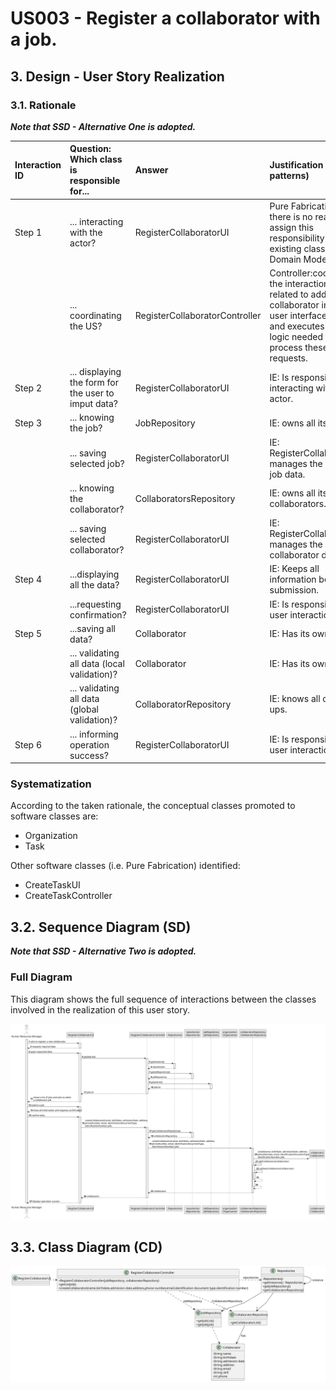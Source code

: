 # US003 - Register a collaborator with a job.

## 3. Design - User Story Realization 

### 3.1. Rationale

_**Note that SSD - Alternative One is adopted.**_

| Interaction ID | Question: Which class is responsible for...                                     | Answer                         | Justification (with patterns)                                                                                                                                                                                      |
|:---------------|:--------------------------------------------------------------------------------|:-------------------------------|:-------------------------------------------------------------------------------------------------------------------------------------------------------------------------------------------------------------------|
| Step 1  		     | 	... interacting with the actor?                                                | RegisterCollaboratorUI         | Pure Fabrication: there is no reason to assign this responsibility to any existing class in the Domain Model.                                                                                                      |
| 			  		        | 	... coordinating the US?                                                       | RegisterCollaboratorController | Controller:coordinates the interactions related to add a collaborator in the user interface (UI) and executes the logic needed to process these requests.                                                          |
| Step 2  		     | 	... displaying the form for the user to imput data?				                        | RegisterCollaboratorUI         | IE: Is responsible for interacting with the actor.                                                                                                                                                                 |
| Step 3		       | 	... knowing the job?				                                                       | JobRepository                  | IE: owns all its jobs.                                                                                                                                                                                             |
| 		             | 	   ... saving selected job?                                                    | RegisterCollaboratorUI         | IE: RegisterCollaborator manages the selected job data.                                                                                                                                                            |
|                | ... knowing the collaborator?                                                   | CollaboratorsRepository        | IE: owns all its collaborators.                                                                                                                                                                                    |                                                                   
| 		             | ... saving selected collaborator?   	                                           | RegisterCollaboratorUI         | IE: RegisterCollaborator manages the selected collaborator data.                                                                                                                                                   |
| Step 4  		     | 	...displaying all the data?                                                    | RegisterCollaboratorUI         | IE: Keeps all information before submission.                                                                                                                                                           |
| 		             | 	...requesting confirmation?                                                    | RegisterCollaboratorUI         | IE: Is responsible for user interactions.                                                                                                                                                           |
| Step 5  		     | 	...saving all data?                                                            | Collaborator                   | IE: Has its own data.                                                                                                                                          |
| 		             | 		... validating all data (local validation)?						                             | Collaborator                   | IE: Has its own data.                                                                                                                                                                                                                                    |              
| 			  		        | 	... validating all data (global validation)?                                   | CollaboratorRepository         | IE: knows all check-ups.                                                                                                                                                                                           | 
| Step 6			  		  | 	... informing operation success?                                               | RegisterCollaboratorUI         | IE: Is responsible for user interactions.                                                                                                                                                                                            | 

### Systematization ##

According to the taken rationale, the conceptual classes promoted to software classes are: 

* Organization
* Task

Other software classes (i.e. Pure Fabrication) identified: 

* CreateTaskUI  
* CreateTaskController


## 3.2. Sequence Diagram (SD)

_**Note that SSD - Alternative Two is adopted.**_

### Full Diagram

This diagram shows the full sequence of interactions between the classes involved in the realization of this user story.

![Sequence Diagram - Full](svg/us003-sequence-diagram-full.svg)


## 3.3. Class Diagram (CD)

![Class Diagram](svg/us003-class-diagram.svg)